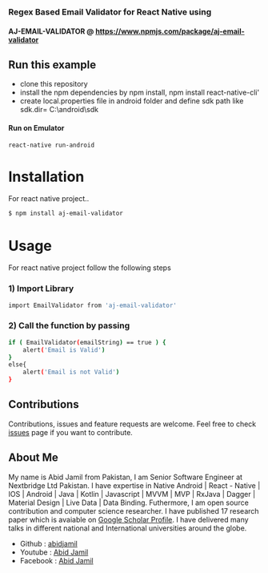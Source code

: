 ### Regex Based Email Validator for React Native using 

#### AJ-EMAIL-VALIDATOR @ https://www.npmjs.com/package/aj-email-validator 


## Run this example 

- clone this repository
- install the npm dependencies by npm install, npm install react-native-cli'
- create local.properties file in android folder and define sdk path like sdk.dir= C\:\\android\\sdk

#### Run on Emulator
`react-native run-android`

# Installation

For react native project..

```sh
$ npm install aj-email-validator
```

# Usage
For react native project follow the following steps
### 1) Import Library
```sh
import EmailValidator from 'aj-email-validator'
```
### 2) Call the function by passing
```sh
if ( EmailValidator(emailString) == true ) {
    alert('Email is Valid')
}
else{
    alert('Email is not Valid')
}
```
## Contributions 
Contributions, issues and feature requests are welcome.
Feel free to check [issues](https://github.com/abidjamil/ReactNativeEmailValidator/issues "issues") page if you want to contribute.

## About Me
My name is Abid Jamil from Pakistan, I am Senior Software Engineer at Nextbridge Ltd Pakistan. I have expertise in Native Android | React - Native | IOS | Android | Java | Kotlin | Javascript | MVVM | MVP | RxJava | Dagger | Material Design | Live Data | Data Binding. Futhermore, I am open source contribution and computer science researcher. I have published 17 research paper which is avaiable on [Google Scholar Profile](https://scholar.google.com/citations?user=sl7oXNsAAAAJ&hl=en "Google Scholar Profile").  I have delivered many talks in different national and International universities around the globe. 

- Github : [abidjamil ](https://github.com/abidjamil "abidjamil ")
- Youtube : [Abid Jamil](https://www.youtube.com/channel/UCzhsWt46D-oOX5VyubOS3jQ "Abid Jamil")
- Facebook : [Abid Jamil](http://www.facebook.com/chabidgill "Abid Jamil")




